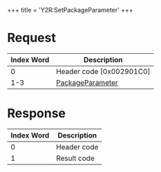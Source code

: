 +++
title = 'Y2R:SetPackageParameter'
+++

# Request

| Index Word | Description                                                     |
|------------|-----------------------------------------------------------------|
| 0          | Header code \[0x002901C0\]                                      |
| 1-3        | [PackageParameter](Camera_Services#PackageParameter "wikilink") |

# Response

| Index Word | Description |
|------------|-------------|
| 0          | Header code |
| 1          | Result code |